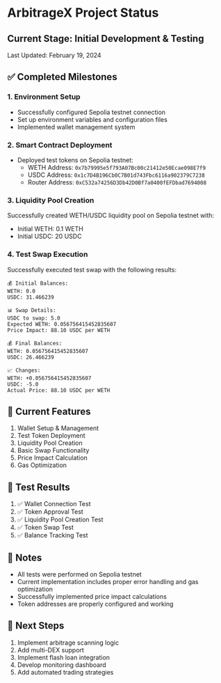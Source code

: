 # ArbitrageX Project Status

## Current Stage: Initial Development & Testing
Last Updated: February 19, 2024

## ✅ Completed Milestones

### 1. Environment Setup
- Successfully configured Sepolia testnet connection
- Set up environment variables and configuration files
- Implemented wallet management system

### 2. Smart Contract Deployment
- Deployed test tokens on Sepolia testnet:
  - WETH Address: `0x7b79995e5f793A07Bc00c21412e50Ecae098E7f9`
  - USDC Address: `0x1c7D4B196Cb0C7B01d743Fbc6116a902379C7238`
  - Router Address: `0xC532a74256D3Db42D0Bf7a0400fEFDbad7694008`

### 3. Liquidity Pool Creation
Successfully created WETH/USDC liquidity pool on Sepolia testnet with:
- Initial WETH: 0.1 WETH
- Initial USDC: 20 USDC

### 4. Test Swap Execution
Successfully executed test swap with the following results:

```
💰 Initial Balances:
WETH: 0.0
USDC: 31.466239

📊 Swap Details:
USDC to swap: 5.0
Expected WETH: 0.056756415452835607
Price Impact: 88.10 USDC per WETH

💰 Final Balances:
WETH: 0.056756415452835607
USDC: 26.466239

📈 Changes:
WETH: +0.056756415452835607
USDC: -5.0
Actual Price: 88.10 USDC per WETH
```

## 🔄 Current Features
1. Wallet Setup & Management
2. Test Token Deployment
3. Liquidity Pool Creation
4. Basic Swap Functionality
5. Price Impact Calculation
6. Gas Optimization

## 🧪 Test Results
1. ✅ Wallet Connection Test
2. ✅ Token Approval Test
3. ✅ Liquidity Pool Creation Test
4. ✅ Token Swap Test
5. ✅ Balance Tracking Test

## 📝 Notes
- All tests were performed on Sepolia testnet
- Current implementation includes proper error handling and gas optimization
- Successfully implemented price impact calculations
- Token addresses are properly configured and working

## 🚀 Next Steps
1. Implement arbitrage scanning logic
2. Add multi-DEX support
3. Implement flash loan integration
4. Develop monitoring dashboard
5. Add automated trading strategies

